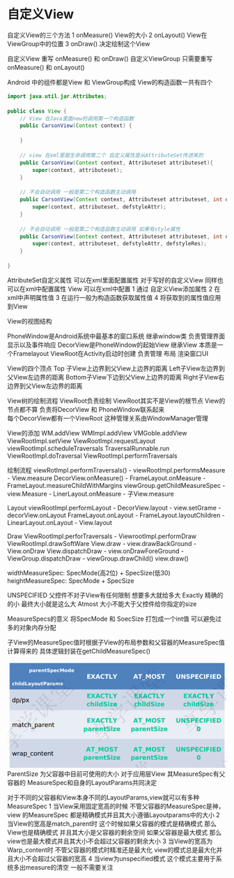 # 自定义View
自定义View的三个方法
1 onMeasure()  View的大小
2 onLayout()   View在ViewGroup中的位置
3 onDraw()     决定绘制这个View

自定义View 重写 onMeasure() 和 onDraw()
自定义ViewGroup 只需要重写onMeasure() 和 onLayout()

Android 中的组件都是View 和 ViewGroup构成
View的构造函数一共有四个

```java
import java.util.jar.Attributes;

public class View {
    // View 在Java里面new的调用第一个构造函数
    public CarsonView(Context context) {

    }

    // view 在xml里面生命调用第二个 自定义属性是从AttributeSet传进来的
    public CarsonView(Context context, Attributeset attributeset){
        super(context, attributeset);
    }
    
    // 不会自动调用 一般是第二个构造函数主动调用
    public CarsonView(Context context, Attributeset attributeset, int defstyleAttr){
        super(context, attributeset, defstyleAttr);
    }

    // 不会自动调用 一般是第二个构造函数主动调用 如果有style属性
    public CarsonView(Context context, Attributeset attributeset, int defstyleAttr, int defstyleRes){
        super(context, attributeset, defstyleAttr, defstyleRes);
    }

}
```

AttributeSet自定义属性
可以在xml里面配置属性 对于写好的自定义View 同样也可以在xml中配置属性 View 可以在xml中配置
1 通过 <decle-styleable> 自定义View添加属性
2 在xml中声明属性值
3 在运行一般为构造函数获取属性值
4 将获取到的属性值应用到View


View的视图结构

PhoneWindow是Android系统中最基本的窗口系统
    继承window类 负责管理界面显示以及事件响应
DecorView是PhoneWindow的起始View 继承View 本质是一个Framelayout
ViewRoot在Activity启动时创建 负责管理 布局 渲染窗口UI


View的四个顶点
Top 子View上边界到父View上边界的距离
Left子View左边界到父View左边界的距离
Bottom子View下边到父View上边界的距离
Right子View右边界到父View左边界的距离

View树的绘制流程
ViewRoot负责绘制  ViewRoot其实不是View的根节点 View的节点都不算 负责将DecorView 和 PhoneWindow联系起来  
每个DecorView都有一个ViewRoot 这种管理关系由WindowManager管理

View的添加
WM.addView WMImpl.addView VMGoble.addView ViewRootImpl.setView
    ViewRootImpl.requestLayout  viewRootImpl.scheduleTraversals 
        TraversalRunnable.run ViewRootImpl.doTraversal ViewRootImpl.performTraversals

绘制流程
viewRotImpl.performTraversals() - viewRootImpl.performsMeasure - View.measure
    DecorView.onMeasure() - FrameLayout.onMeasure - FrameLayout.measureChildWithMargins 
        viewGroup.getChildMeasureSpec - view.Measure - LinerLayout.onMeasure - 子View.measure


Layout
viewRootImpl.performLayout - DecorView.layout - view.setGrame - decorView.onLayout 
        FrameLayout.onLayout - FrameLayout.layoutChildren - LinearLayout.onLayout - View.layout


Draw
ViewRootImpl.perforTraversals - ViewrootImpl.performDraw ViewRootImpl.drawSoftWare
    View.draw - view.drawBackGround - View.onDraw View.dispatchDraw - view.onDrawForeGround - 
        ViewGroup.dispatchDraw - viewGroup.drawChild() view.draw()



widthMeasureSpec:  SpecMode(高2位) + SpecSize(低30)
heightMeasureSpec: SpecMode + SpecSize

UNSPECIFIED 父控件不对子View有任何限制 想要多大就给多大
Exactly  精确的的小 最终大小就是这么大
Atmost 大小不能大于父控件给你指定的size

MeasureSpecs的意义
将SpecMode 和 SoecSize 打包成一个int值 可以避免过多的对象内存分配

子View的MeasureSpec值时根据子View的布局参数和父容器的MeasureSpec值计算得来的
具体逻辑封装在getChildMeasureSpec()

![measureSpec](Image/img_1.png)
ParentSize 为父容器中目前可使用的大小 对于应用层View 其MeasureSpec有父容器的
    MeasureSpec和自身的LayoutParams共同决定

对于不同的父容器和View本身不同的LayoutParams,view就可以有多种MeasureSpec
1 当View采用固定宽高的时候 不管父容器的MeasureSpec是神，view 的MeasureSpec
都是精确模式并且其大小遵循Layoutparams中的大小
2 当View的宽高是match_parent时 这个时候如果父容器的模式是精确模式 那么View也是精确模式
    并且其大小是父容器的剩余空间 如果父容器是最大模式 那么view也是最大模式并且其大小不会超过父容器的剩余大小
3 当View的宽高为Warp_content时 不管父容器的模式时精准还是最大化 view的模式总是最大化并且大小不会超过父容器的宽高
4 当view为unspecified模式 这个模式主要用于系统多出measure的清空 一般不需要关注 